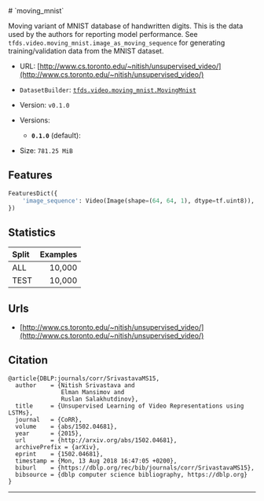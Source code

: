 <div itemscope itemtype="http://schema.org/Dataset">
  <div itemscope itemprop="includedInDataCatalog" itemtype="http://schema.org/DataCatalog">
    <meta itemprop="name" content="TensorFlow Datasets" />
  </div>
  <meta itemprop="name" content="moving_mnist" />
  <meta itemprop="description" content="Moving variant of MNIST database of handwritten digits. This is the&#10;data used by the authors for reporting model performance. See&#10;`tfds.video.moving_mnist.image_as_moving_sequence`&#10;for generating training/validation data from the MNIST dataset.&#10;&#10;&#10;To use this dataset:&#10;&#10;```&#10;import tensorflow_datasets as tfds&#10;&#10;ds = tfds.load('moving_mnist')&#10;```&#10;" />
  <meta itemprop="url" content="https://www.tensorflow.org/datasets/catalog/moving_mnist" />
  <meta itemprop="sameAs" content="http://www.cs.toronto.edu/~nitish/unsupervised_video/" />
  <meta itemprop="citation" content="@article{DBLP:journals/corr/SrivastavaMS15,&#10;  author    = {Nitish Srivastava and&#10;               Elman Mansimov and&#10;               Ruslan Salakhutdinov},&#10;  title     = {Unsupervised Learning of Video Representations using LSTMs},&#10;  journal   = {CoRR},&#10;  volume    = {abs/1502.04681},&#10;  year      = {2015},&#10;  url       = {http://arxiv.org/abs/1502.04681},&#10;  archivePrefix = {arXiv},&#10;  eprint    = {1502.04681},&#10;  timestamp = {Mon, 13 Aug 2018 16:47:05 +0200},&#10;  biburl    = {https://dblp.org/rec/bib/journals/corr/SrivastavaMS15},&#10;  bibsource = {dblp computer science bibliography, https://dblp.org}&#10;}&#10;" />
</div>
# `moving_mnist`

Moving variant of MNIST database of handwritten digits. This is the data used by
the authors for reporting model performance. See
`tfds.video.moving_mnist.image_as_moving_sequence` for generating
training/validation data from the MNIST dataset.

*   URL:
    [http://www.cs.toronto.edu/~nitish/unsupervised_video/](http://www.cs.toronto.edu/~nitish/unsupervised_video/)
*   `DatasetBuilder`:
    [`tfds.video.moving_mnist.MovingMnist`](https://github.com/tensorflow/datasets/tree/master/tensorflow_datasets/video/moving_mnist.py)
*   Version: `v0.1.0`
*   Versions:

    *   **`0.1.0`** (default):

*   Size: `781.25 MiB`

## Features
```python
FeaturesDict({
    'image_sequence': Video(Image(shape=(64, 64, 1), dtype=tf.uint8)),
})
```

## Statistics

Split | Examples
:---- | -------:
ALL   | 10,000
TEST  | 10,000

## Urls

*   [http://www.cs.toronto.edu/~nitish/unsupervised_video/](http://www.cs.toronto.edu/~nitish/unsupervised_video/)

## Citation
```
@article{DBLP:journals/corr/SrivastavaMS15,
  author    = {Nitish Srivastava and
               Elman Mansimov and
               Ruslan Salakhutdinov},
  title     = {Unsupervised Learning of Video Representations using LSTMs},
  journal   = {CoRR},
  volume    = {abs/1502.04681},
  year      = {2015},
  url       = {http://arxiv.org/abs/1502.04681},
  archivePrefix = {arXiv},
  eprint    = {1502.04681},
  timestamp = {Mon, 13 Aug 2018 16:47:05 +0200},
  biburl    = {https://dblp.org/rec/bib/journals/corr/SrivastavaMS15},
  bibsource = {dblp computer science bibliography, https://dblp.org}
}
```

--------------------------------------------------------------------------------
